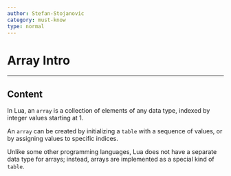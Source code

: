 ```yaml
---
author: Stefan-Stojanovic
category: must-know
type: normal
---
```


# Array Intro

---
## Content

In Lua, an `array` is a collection of elements of any data type, indexed by integer values starting at 1. 

An `array` can be created by initializing a `table` with a sequence of values, or by assigning values to specific indices. 

Unlike some other programming languages, Lua does not have a separate data type for arrays; instead, arrays are implemented as a special kind of `table`.

